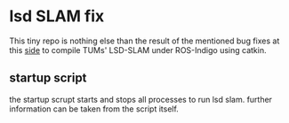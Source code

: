 # lsd SLAM fix
This tiny repo is nothing else than the result of the mentioned bug fixes at this [side](http://visbot.blogspot.ca/2014/11/tutorial-building-of-lsd-slam-on-ros.html) to compile TUMs' LSD-SLAM under ROS-Indigo using catkin.

## startup script
the startup scrupt starts and stops all processes to run lsd slam. further information can be taken from the script itself.
